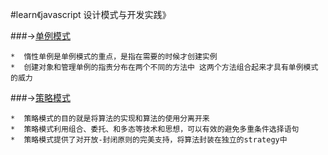 
#learn《javascript 设计模式与开发实践》

###->[单例模式](https://github.com/FreemenL/js-design_pattern/tree/master/%E5%8D%95%E4%BE%8B%E6%A8%A1%E5%BC%8F)

    
    *  惰性单例是单例模式的重点，是指在需要的时候才创建实例
    *  创建对象和管理单例的指责分布在两个不同的方法中 这两个方法组合起来才具有单例模式的威力
###->[策略模式](https://github.com/FreemenL/js-design_pattern/tree/master/%E7%AD%96%E7%95%A5%E6%A8%A1%E5%BC%8F)

    
    *  策略模式的目的就是将算法的实现和算法的使用分离开来
    *  策略模式利用组合、委托、和多态等技术和思想，可以有效的避免多重条件选择语句
    *  策略模式提供了对开放-封闭原则的完美支持，将算法封装在独立的strategy中
